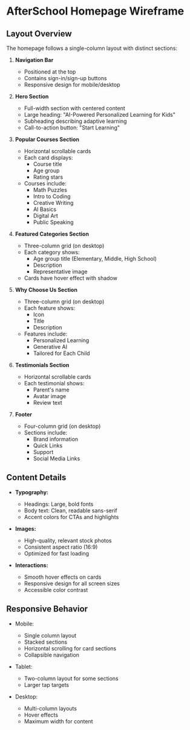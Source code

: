 # AfterSchool Homepage Wireframe

## Layout Overview
The homepage follows a single-column layout with distinct sections:

1. **Navigation Bar**
   - Positioned at the top
   - Contains sign-in/sign-up buttons
   - Responsive design for mobile/desktop

2. **Hero Section**
   - Full-width section with centered content
   - Large heading: "AI-Powered Personalized Learning for Kids"
   - Subheading describing adaptive learning
   - Call-to-action button: "Start Learning"

3. **Popular Courses Section**
   - Horizontal scrollable cards
   - Each card displays:
     - Course title
     - Age group
     - Rating stars
   - Courses include:
     - Math Puzzles
     - Intro to Coding
     - Creative Writing
     - AI Basics
     - Digital Art
     - Public Speaking

4. **Featured Categories Section**
   - Three-column grid (on desktop)
   - Each category shows:
     - Age group title (Elementary, Middle, High School)
     - Description
     - Representative image
   - Cards have hover effect with shadow

5. **Why Choose Us Section**
   - Three-column grid (on desktop)
   - Each feature shows:
     - Icon
     - Title
     - Description
   - Features include:
     - Personalized Learning
     - Generative AI
     - Tailored for Each Child

6. **Testimonials Section**
   - Horizontal scrollable cards
   - Each testimonial shows:
     - Parent's name
     - Avatar image
     - Review text

7. **Footer**
   - Four-column grid (on desktop)
   - Sections include:
     - Brand information
     - Quick Links
     - Support
     - Social Media Links

## Content Details
- **Typography:**
  - Headings: Large, bold fonts
  - Body text: Clean, readable sans-serif
  - Accent colors for CTAs and highlights

- **Images:**
  - High-quality, relevant stock photos
  - Consistent aspect ratio (16:9)
  - Optimized for fast loading

- **Interactions:**
  - Smooth hover effects on cards
  - Responsive design for all screen sizes
  - Accessible color contrast

## Responsive Behavior
- Mobile:
  - Single column layout
  - Stacked sections
  - Horizontal scrolling for card sections
  - Collapsible navigation

- Tablet:
  - Two-column layout for some sections
  - Larger tap targets

- Desktop:
  - Multi-column layouts
  - Hover effects
  - Maximum width for content
